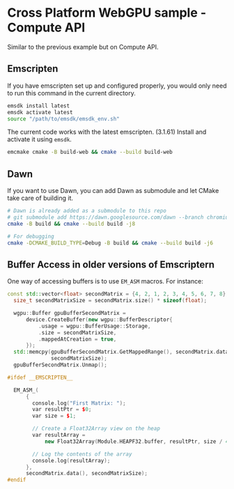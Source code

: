 # Cross Platform WebGPU sample - Compute API

Similar to the previous example but on Compute API.

## Emscripten

If you have emscripten set up and configured properly, you would only need to run this command in the current directory.

```bash
emsdk install latest
emsdk activate latest
source "/path/to/emsdk/emsdk_env.sh"
```

The current code works with the latest emscripten. (3.1.61)
Install and activate it using `emsdk`.

```bash
emcmake cmake -B build-web && cmake --build build-web
```

## Dawn

If you want to use Dawn, you can add Dawn as submodule and let CMake take care of building it.

```bash
# Dawn is already added as a submodule to this repo
# git submodule add https://dawn.googlesource.com/dawn --branch chromium/6478
cmake -B build && cmake --build build -j8

# For debugging
cmake -DCMAKE_BUILD_TYPE=Debug -B build && cmake --build build -j6
```

## Buffer Access in older versions of Emscriptern

One way of accessing buffers is to use `EM_ASM` macros. For instance:

```cpp
const std::vector<float> secondMatrix = {4, 2, 1, 2, 3, 4, 5, 6, 7, 8};
  size_t secondMatrixSize = secondMatrix.size() * sizeof(float);

  wgpu::Buffer gpuBufferSecondMatrix =
      device.CreateBuffer(new wgpu::BufferDescriptor{
          .usage = wgpu::BufferUsage::Storage,
          .size = secondMatrixSize,
          .mappedAtCreation = true,
      });
  std::memcpy(gpuBufferSecondMatrix.GetMappedRange(), secondMatrix.data(),
              secondMatrixSize);
  gpuBufferSecondMatrix.Unmap();

#ifdef __EMSCRIPTEN__

  EM_ASM_(
      {
        console.log("First Matrix: ");
        var resultPtr = $0;
        var size = $1;

        // Create a Float32Array view on the heap
        var resultArray =
            new Float32Array(Module.HEAPF32.buffer, resultPtr, size / 4);

        // Log the contents of the array
        console.log(resultArray);
      },
      secondMatrix.data(), secondMatrixSize);
#endif
```
